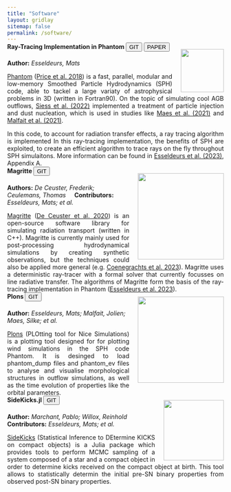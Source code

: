 ```yaml
---
title: "Software"
layout: gridlay
sitemap: false
permalink: /software/
---
```


<div class="jumbotron">
<div class="row align-items-end">
<div class="col-md-12 col-sm-12" style="margin-top:-20px">
<img src="{{site.url}}{{site.baseurl}}/images/Software/Phantom.png" style="width:100px; min-width:10%; max-width:100%; margin-left:20px; margin-right:0px; margin-bottom:0px; margin-top:15px;" align="right"/>
<h4>Ray-Tracing Implementation in Phantom
<a href="https://github.com/danieljprice/phantom/blob/master/src/main/utils_raytracer.f90" target="_blank"><button class="btn btn-info btn-sm">GIT</button></a>
<a href="{{ site.url }}{{ site.baseurl }}/papers/Esseldeurs+2023.pdf" target="_blank"><button class="btn btn-danger btn-sm">PAPER</button></a> </h4>

<b>Author:</b>
<i>Esseldeurs, Mats</i>

<div style="text-align:justify">
<a href="https://phantomsph.bitbucket.io/">Phantom</a> (<a href="https://ui.adsabs.harvard.edu/abs/2018PASA...35...31P/abstract">Price et al. 2018</a>) is a fast, parallel, modular and low-memory Smoothed Particle Hydrodynamics (SPH) code, able to tackel a large variaty of astrophysical problems in 3D (written in Fortran90). On the topic of simulating cool AGB outflows, <a href="https://ui.adsabs.harvard.edu/abs/2022A%26A...667A..75S/abstract">Siess et al. (2022)</a> implemented a treatment of particle injection and dust nucleation, which is used in studies like <a href="https://ui.adsabs.harvard.edu/abs/2021A%26A...653A..25M/abstract">Maes et al. (2021)</a> and <a href="https://ui.adsabs.harvard.edu/abs/2021A%26A...652A..51M/abstract">Malfait et al. (2021)</a>.

In this code, to account for radiation transfer effects, a ray tracing algorithm is implemented In this ray-tracing implementation, the benefits of SPH are exploited, to create an efficient algorithm to trace rays on the fly throughout SPH simulaitons. More information can be found in <a href="{{ site.url }}{{ site.baseurl }}/papers/Esseldeurs+2023.pdf">Esseldeurs et al. (2023)</a>, Appendix A.

</div>
</div>
</div>
</div>


<div class="jumbotron">
<div class="row align-items-end">
<div class="col-md-12 col-sm-12" style="margin-top:-20px">
<img src="{{site.url}}{{site.baseurl}}/images/Software/Magritte.png" style="width:200px; min-width:20%; max-width:100%; margin-left:20px; margin-right:0px; margin-bottom:5px; margin-top:15px;" align="right"/>
<h4>Magritte
<a href="https://github.com/Magritte-code/Magritte" target="_blank"><button class="btn btn-info btn-sm">GIT</button></a></h4>

<b>Authors:</b>
<i>De Ceuster, Frederik; Ceulemans, Thomas</i>&nbsp;&nbsp;&nbsp;&nbsp;
<b>Contributors:</b>
<i>Esseldeurs, Mats; et al.</i>

<div style="text-align:justify">
<a href="https://magritte.readthedocs.io/en/stable/">Magritte</a> (<a href="https://ui.adsabs.harvard.edu/abs/2020MNRAS.492.1812D/abstract">De Ceuster et al. 2020</a>) is an open-source software library for simulating radiation transport (written in C++). Magritte is currently mainly used for post-processing hydrodynamical simulations by creating synthetic observations, but the techniques could also be applied more general (e.g. <a href="https://ui.adsabs.harvard.edu/abs/2023arXiv230206221C/abstract">Coenegrachts et al. 2023</a>). Magritte uses a deterministic ray-tracer with a formal solver that currently focusses on line radiative transfer. The algorithms of Magritte form the basis of the ray-tracing implementation in Phantom (<a href="{{ site.url }}{{ site.baseurl }}/papers/Esseldeurs+2023.pdf">Esseldeurs et al. 2023</a>).
</div>
</div>
</div>
</div>


<div class="jumbotron">
<div class="row align-items-end">
<div class="col-md-12 col-sm-12" style="margin-top:-20px">
<img src="{{site.url}}{{site.baseurl}}/images/Software/plons_long.png" style="width:200px; min-width:20%; max-width:100%; margin-left:20px; margin-right:0px; margin-bottom:0px; margin-top:10px;" align="right"/>
<h4>Plons
<a href="https://github.com/Ensor-code/plons" target="_blank"><button class="btn btn-info btn-sm">GIT</button></a></h4>

<b>Author:</b>
<i>Esseldeurs, Mats; Malfait, Jolien; Maes, Silke; et al.</i>

<div style="text-align:justify">
<a href="https://anaconda.org/Ensor/plons">Plons</a> (PLOtting tool for Nice Simulations) is a plotting tool designed for for plotting wind simulations in the SPH code Phantom. It is desinged to load phantom_dump files and phantom_ev files to analyse and visualise morphological structures in outflow simulations, as well as the time evolution of properties like the orbital parameters.
</div>
</div>
</div>
</div>


<div class="jumbotron">
<div class="row align-items-end">
<div class="col-md-12 col-sm-12" style="margin-top:-20px">
<img src="{{site.url}}{{site.baseurl}}/images/Software/SideKicks.png" style="width:140px; min-width:14%; max-width:100%; margin-left:20px; margin-right:0px; margin-bottom:0px; margin-top:10px;" align="right"/>
<h4>SideKicks.jl
<a href="https://github.com/orlox/SideKicks.jl" target="_blank"><button class="btn btn-info btn-sm">GIT</button></a></h4>

<b>Author:</b>
<i>Marchant, Pablo; Willox, Reinhold</i>&nbsp;&nbsp;&nbsp;&nbsp;
<b>Contributors:</b>
<i>Esseldeurs, Mats; et al.</i>

<div style="text-align:justify">
<a href="https://juliahub.com/ui/Packages/SideKicks/OZCI1/0.2.0">SideKicks</a> (Statistical Inference to DEtermine KICKS on compact objects) is a Julia package which provides tools to perform MCMC sampling of a system composed of a star and a compact object in order to determine kicks received on the compact object at birth. This tool allows to statistically determin the initial pre-SN binary properties from observed post-SN binary properties. 
</div>
</div>
</div>
</div>